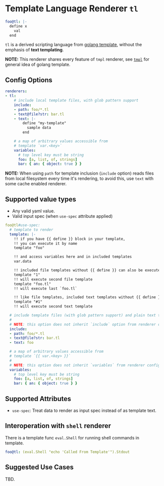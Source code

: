 # Template Language Renderer `tl`

```yaml
foo@tl: |-
  define x
    val
  end
```

`tl` is a derived scripting language from [golang template](https://golang.org/pkg/text/template/), without the emphasis of __text templating__.

__NOTE:__ This renderer shares every feature of `tmpl` renderer, see [`tmpl`](./tmpl.md) for general idea of golang template.

## Config Options

```yaml
renderers:
- tl:
    # include local template files, with glob pattern support
    include:
    - path: foo/*.tl
    - text@file?str: bar.tl
    - text: |-
        define "my-template"
          sample data
        end

    # a map of arbitrary values accessible from
    # template `var.<key>`
    variables:
      # top level key must be string
      foo: [a, list, of, strings]
      bar: { an: { object: true } }
```

__NOTE:__ When using `path` for template inclusion (`include` option) reads files from local filesystem every time it's rendering, to avoid this, use `text` with some cache enabled renderer.

## Supported value types

- Any valid yaml value.
- Valid input spec (when `use-spec` attribute applied)

```yaml
foo@tl#use-spec:
  # template to render
  template: |-
    !! if you have {{ define }} block in your template,
    !! you can execute it by name
    template "foo"

    !! and access variables here and in included templates
    var.data

    !! included file templates without {{ define }} can also be executed by index or file basename
    template "1"
    !! will execute second file template
    template "foo.tl"
    !! will execute last `foo.tl`

    !! like file templates, included text templates without {{ define }} can be executed by index with prefix `#`
    template "#1"
    !! will execute second text template

  # include template files (with glob pattern support) and plain text tempaltes
  #
  # NOTE: this option does not inherit `include` option from renderer config
  include:
  - path: foo/*.tl
  - text@file?str: bar.tl
  - text: foo

  # a map of arbitrary values accessible from
  # template `{{ var.<key> }}`
  #
  # NOTE: this option does not inherit `variables` from renderer config
  variables:
    # top level key must be string
    foo: [a, list, of, strings]
    bar: { an: { object: true } }
```

## Supported Attributes

- `use-spec`: Treat data to render as input spec instead of as template text.

## Interoperation with `shell` renderer

There is a template func `eval.Shell` for running shell commands in template.

```yaml
foo@tl: (eval.Shell "echo 'Called From Template'").Stdout
```

## Suggested Use Cases

TBD.
